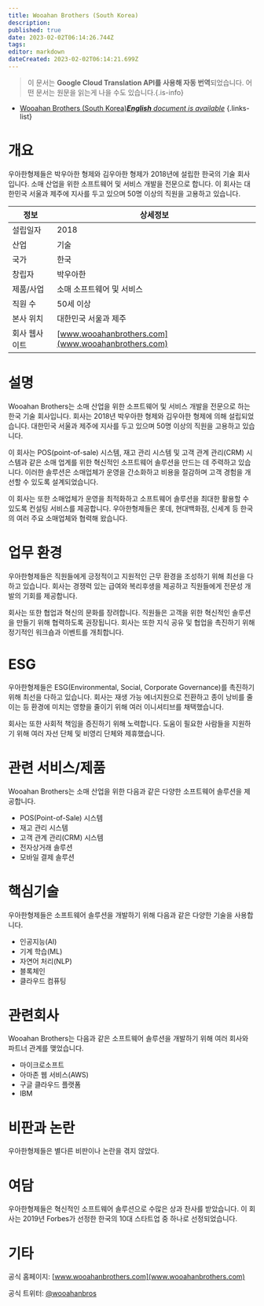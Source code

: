 ```yaml
---
title: Wooahan Brothers (South Korea)
description: 
published: true
date: 2023-02-02T06:14:26.744Z
tags: 
editor: markdown
dateCreated: 2023-02-02T06:14:21.699Z
---
```


> 이 문서는 **Google Cloud Translation API를 사용해 자동 번역**되었습니다.
어떤 문서는 원문을 읽는게 나을 수도 있습니다.{.is-info}



- [Wooahan Brothers (South Korea)***English** document is available*](/en/Knowledge-base/Dictionary/Company/wooahan-brothers-south-korea)
{.links-list}


# 개요

우아한형제들은 박우아한 형제와 김우아한 형제가 2018년에 설립한 한국의 기술 회사입니다. 소매 산업을 위한 소프트웨어 및 서비스 개발을 전문으로 합니다. 이 회사는 대한민국 서울과 제주에 지사를 두고 있으며 50명 이상의 직원을 고용하고 있습니다.

| 정보 | 상세정보 |
|-------------|--------|
| 설립일자 | 2018 |
| 산업 | 기술 |
| 국가 | 한국 |
| 창립자 | 박우아한 |
| 제품/사업 | 소매 소프트웨어 및 서비스 |
| 직원 수 | 50세 이상 |
| 본사 위치 | 대한민국 서울과 제주 |
| 회사 웹사이트 | [www.wooahanbrothers.com](www.wooahanbrothers.com) |

# 설명

Wooahan Brothers는 소매 산업을 위한 소프트웨어 및 서비스 개발을 전문으로 하는 한국 기술 회사입니다. 회사는 2018년 박우아한 형제와 김우아한 형제에 의해 설립되었습니다. 대한민국 서울과 제주에 지사를 두고 있으며 50명 이상의 직원을 고용하고 있습니다.

이 회사는 POS(point-of-sale) 시스템, 재고 관리 시스템 및 고객 관계 관리(CRM) 시스템과 같은 소매 업계를 위한 혁신적인 소프트웨어 솔루션을 만드는 데 주력하고 있습니다. 이러한 솔루션은 소매업체가 운영을 간소화하고 비용을 절감하며 고객 경험을 개선할 수 있도록 설계되었습니다.

이 회사는 또한 소매업체가 운영을 최적화하고 소프트웨어 솔루션을 최대한 활용할 수 있도록 컨설팅 서비스를 제공합니다. 우아한형제들은 롯데, 현대백화점, 신세계 등 한국의 여러 주요 소매업체와 협력해 왔습니다.

# 업무 환경

우아한형제들은 직원들에게 긍정적이고 지원적인 근무 환경을 조성하기 위해 최선을 다하고 있습니다. 회사는 경쟁력 있는 급여와 복리후생을 제공하고 직원들에게 전문성 개발의 기회를 제공합니다.

회사는 또한 협업과 혁신의 문화를 장려합니다. 직원들은 고객을 위한 혁신적인 솔루션을 만들기 위해 협력하도록 권장됩니다. 회사는 또한 지식 공유 및 협업을 촉진하기 위해 정기적인 워크숍과 이벤트를 개최합니다.

# ESG

우아한형제들은 ESG(Environmental, Social, Corporate Governance)를 촉진하기 위해 최선을 다하고 있습니다. 회사는 재생 가능 에너지원으로 전환하고 종이 낭비를 줄이는 등 환경에 미치는 영향을 줄이기 위해 여러 이니셔티브를 채택했습니다.

회사는 또한 사회적 책임을 증진하기 위해 노력합니다. 도움이 필요한 사람들을 지원하기 위해 여러 자선 단체 및 비영리 단체와 제휴했습니다.

# 관련 서비스/제품

Wooahan Brothers는 소매 산업을 위한 다음과 같은 다양한 소프트웨어 솔루션을 제공합니다.

- POS(Point-of-Sale) 시스템
- 재고 관리 시스템
- 고객 관계 관리(CRM) 시스템
- 전자상거래 솔루션
- 모바일 결제 솔루션

# 핵심기술

우아한형제들은 소프트웨어 솔루션을 개발하기 위해 다음과 같은 다양한 기술을 사용합니다.

- 인공지능(AI)
- 기계 학습(ML)
- 자연어 처리(NLP)
- 블록체인
- 클라우드 컴퓨팅

# 관련회사

Wooahan Brothers는 다음과 같은 소프트웨어 솔루션을 개발하기 위해 여러 회사와 파트너 관계를 맺었습니다.

- 마이크로소프트
- 아마존 웹 서비스(AWS)
- 구글 클라우드 플랫폼
- IBM

# 비판과 논란

우아한형제들은 별다른 비판이나 논란을 겪지 않았다.

# 여담

우아한형제들은 혁신적인 소프트웨어 솔루션으로 수많은 상과 찬사를 받았습니다. 이 회사는 2019년 Forbes가 선정한 한국의 10대 스타트업 중 하나로 선정되었습니다.

# 기타

공식 홈페이지: [www.wooahanbrothers.com](www.wooahanbrothers.com)

공식 트위터: [@wooahanbros](https://twitter.com/wooahanbros)